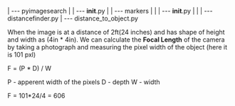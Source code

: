 | --- pyimagesearch
|     | --- __init__.py
|     | --- markers
|     |     | --- __init__.py
|     |     | --- distancefinder.py
| --- distance_to_object.py


When the image is at a distance of 2ft(24 inches) and has shape of height and width as (4in * 4in). We can calculate the **Focal Length** of the camera by taking a photograph and measuring the pixel width of the object (here it is 101 pxl)  

F = (P * D) / W  

P - apperent width of the pixels
D - depth
W - width

F = 101*24/4 = 606
